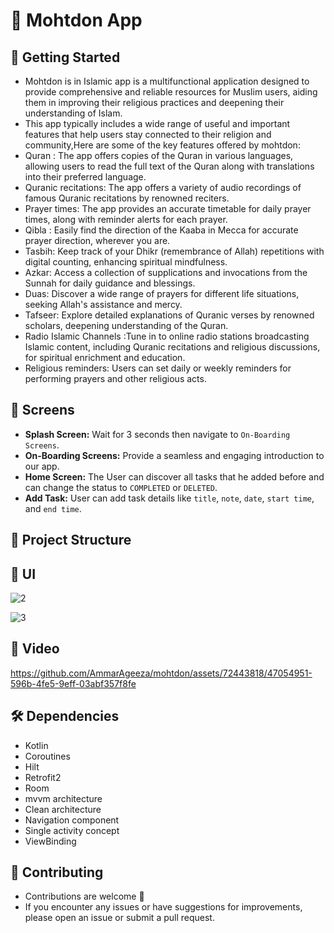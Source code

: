 # 🕌 Mohtdon App

## 🚀 Getting Started
- Mohtdon is in Islamic app is a multifunctional application designed to provide comprehensive and reliable resources for Muslim users, aiding them in improving their religious practices and deepening their understanding of Islam.
- This app typically includes a wide range of useful and important features that help users stay connected to their religion and community,Here are some of the key features offered by mohtdon:
- Quran : The app offers copies of the Quran in various languages, allowing users to read the full text of the Quran along with translations into their preferred language.
- Quranic recitations: The app offers a variety of audio recordings of famous Quranic recitations by renowned reciters.
- Prayer times: The app provides an accurate timetable for daily prayer times, along with reminder alerts for each prayer.
- Qibla : Easily find the direction of the Kaaba in Mecca for accurate prayer direction, wherever you are.
- Tasbih: Keep track of your Dhikr (remembrance of Allah) repetitions with digital counting, enhancing spiritual mindfulness.
- Azkar: Access a collection of supplications and invocations from the Sunnah for daily guidance and blessings.
- Duas: Discover a wide range of prayers for different life situations, seeking Allah's assistance and mercy.
- Tafseer: Explore detailed explanations of Quranic verses by renowned scholars, deepening understanding of the Quran.
- Radio Islamic Channels :Tune in to online radio stations broadcasting Islamic content, including Quranic recitations and religious discussions, for spiritual enrichment and education.
- Religious reminders: Users can set daily or weekly reminders for performing prayers and other religious acts.

## 🤳 Screens

- **Splash Screen:** Wait for 3 seconds then navigate to `On-Boarding Screens`. 
- **On-Boarding Screens:** Provide a seamless and engaging introduction to our app.
- **Home Screen:** The User can discover all tasks that he added before and can change the status to `COMPLETED` or `DELETED`.
- **Add Task:** User can add task details like `title`, `note`, `date`, `start time`, and `end time`.

## 📁 Project Structure

## 📱 UI

![2](https://github.com/AmmarAgeeza/mohtdon/assets/72443818/bd589d06-bb71-4010-9899-709ead2d9545)

![3](https://github.com/AmmarAgeeza/mohtdon/assets/72443818/a0583e2a-5a9e-4852-ac85-1bd9ec0d312b)

## 🎥 Video

https://github.com/AmmarAgeeza/mohtdon/assets/72443818/47054951-596b-4fe5-9eff-03abf357f8fe

## 🛠 Dependencies

- Kotlin
- Coroutines
- Hilt
- Retrofit2
- Room
- mvvm architecture
- Clean architecture
- Navigation component
- Single activity concept
- ViewBinding

## 🚨 Contributing

- Contributions are welcome 💜
- If you encounter any issues or have suggestions for improvements, please open an issue or submit a pull request.


